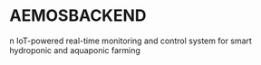 # AEMOSBACKEND
n IoT-powered real-time monitoring and control system for smart hydroponic and aquaponic farming
